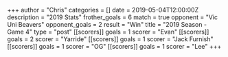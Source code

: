 +++
author = "Chris"
categories = []
date = 2019-05-04T12:00:00Z
description = "2019 Stats"
frother_goals = 6
match = true
opponent = "Vic Uni Beavers"
opponent_goals = 2
result = "Win"
title = "2019 Season - Game 4"
type = "post"
[[scorers]]
goals = 1
scorer = "Evan"
[[scorers]]
goals = 2
scorer = "Yarride"
[[scorers]]
goals = 1
scorer = "Jack Furnish"
[[scorers]]
goals = 1
scorer = "OG"
[[scorers]]
goals = 1
scorer = "Lee"
+++